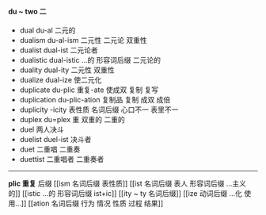 #### du ~ two 二
- dual du-al 二元的
- dualism du-al-ism 二元性 二元论 双重性
- dualist dual-ist 二元论者
- dualistic dual-istic ...的 形容词后缀 二元论的
- duality dual-ity 二元性 双重性
- dualize dual-ize 使二元化
- duplicate du-plic 重复-ate 使成双  复制 复写
- duplication du-plic-ation 复制品 复制 成双 成倍
- duplicity -icity 表性质 名词后缀  心口不一 表里不一 
- duplex du=plex 重 双重的 二重的
- duel   两人决斗
- duelist duel-ist 决斗者
- duet 二重唱 二重奏
- duettist 二重唱者 二重奏者

---
**plic 重复**
后缀
[[ism 名词后缀 表性质]]
[[ist  名词后缀 表人 形容词后缀 ...主义的]]
[[istic ...的 形容词后缀 ist+ic]]
[[ity  ~ ty 名词后缀]]
[[ize 动词后缀 ...化 使用...]]
[[ation 名词后缀  行为 情况 性质 过程 结果]]
